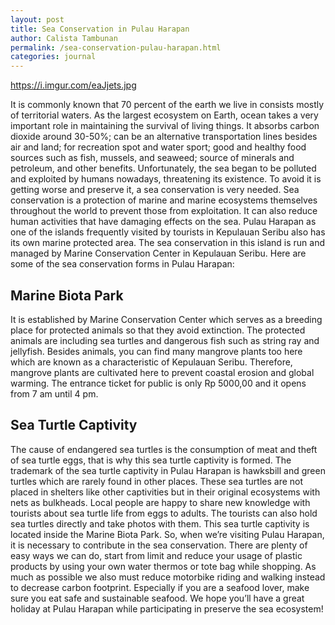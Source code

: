 ```yaml
---
layout: post
title: Sea Conservation in Pulau Harapan
author: Calista Tambunan
permalink: /sea-conservation-pulau-harapan.html
categories: journal
---
```


https://i.imgur.com/eaJjets.jpg

It is commonly known that 70 percent of the earth we live in consists mostly of territorial waters. As the largest ecosystem on Earth, ocean takes a very important role in maintaining the survival of living things. It absorbs carbon dioxide around 30-50%; can be an alternative transportation lines besides air and land; for recreation spot and water sport; good and healthy food sources such as fish, mussels, and seaweed; source of minerals and petroleum, and other benefits. Unfortunately, the sea began to be polluted and exploited by humans nowadays, threatening its existence. To avoid it is getting worse and preserve it, a sea conservation is very needed. Sea conservation is a protection of marine and marine ecosystems themselves throughout the world to prevent those from exploitation. It can also reduce human activities that have damaging effects on the sea. 
Pulau Harapan as one of the islands frequently visited by tourists in Kepulauan Seribu also has its own marine protected area. The sea conservation in this island is run and managed by Marine Conservation Center in Kepulauan Seribu. Here are some of the sea conservation forms in Pulau Harapan:
## Marine Biota Park
It is established by Marine Conservation Center which serves as a breeding place for protected animals so that they avoid extinction. The protected animals are including sea turtles and dangerous fish such as string ray and jellyfish. Besides animals, you can find many mangrove plants too here which are known as a characteristic of Kepulauan Seribu. Therefore, mangrove plants are cultivated here to prevent coastal erosion and global warming. The entrance ticket for public is only Rp 5000,00 and it opens from 7 am until 4 pm. 
## Sea Turtle Captivity
The cause of endangered sea turtles is the consumption of meat and theft of sea turtle eggs, that is why this sea turtle captivity is formed. The trademark of the sea turtle captivity in Pulau Harapan is hawksbill and green turtles which are rarely found in other places. These sea turtles are not placed in shelters like other captivities but in their original ecosystems with nets as bulkheads. Local people are happy to share new knowledge with tourists about sea turtle life from eggs to adults. The tourists can also hold sea turtles directly and take photos with them. This sea turtle captivity is located inside the Marine Biota Park. 
	So, when we’re visiting Pulau Harapan, it is necessary to contribute in the sea conservation. There are plenty of easy ways we can do, start from limit and reduce your usage of plastic products by using your own water thermos or tote bag while shopping. As much as possible we also must reduce motorbike riding and walking instead to decrease carbon footprint. Especially if you are a seafood lover, make sure you eat safe and sustainable seafood. We hope you’ll have a great holiday at Pulau Harapan while participating in preserve the sea ecosystem!

